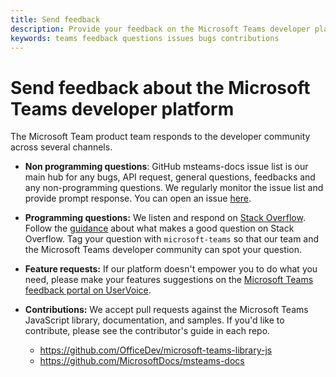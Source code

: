 ```yaml
---
title: Send feedback
description: Provide your feedback on the Microsoft Teams developer platform
keywords: teams feedback questions issues bugs contributions
---
```


# Send feedback about the Microsoft Teams developer platform

The Microsoft Team product team responds to the developer community across several channels.

- **Non programming questions**: GitHub msteams-docs issue list is our main hub for any bugs, API request, general questions, feedbacks and any non-programming questions. We regularly monitor the issue list and provide prompt response. You can open an issue [here](https://github.com/MicrosoftDocs/msteams-docs/issues). 

- **Programming questions:** We listen and respond on [Stack Overflow](http://stackoverflow.com/questions/tagged/microsoft-teams). Follow the [guidance](http://stackoverflow.com/tour) about what makes a good question on Stack Overflow. Tag your question with `microsoft-teams` so that our team and the Microsoft Teams developer community can spot your question.

- **Feature requests:** If our platform doesn't empower you to do what you need, please make your features suggestions on the [Microsoft Teams feedback portal on UserVoice](https://aka.ms/microsoftteamsplatformsuggestions).

- **Contributions:** We accept pull requests against the Microsoft Teams JavaScript library, documentation, and samples. If you'd like to contribute, please see the contributor's guide in each repo.

  * https://github.com/OfficeDev/microsoft-teams-library-js
  * https://github.com/MicrosoftDocs/msteams-docs
